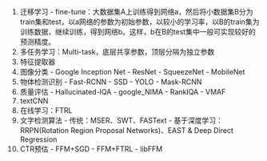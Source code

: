   1. 迁移学习
    - fine-tune：大数据集A上训练得到网络a，然后将小数据集B分为train集和test，以a网络的参数为初始参数，以较小的学习率，以B的train集为训练数据，继续训练，得到网络b。这样，b在B的test集中一般可实现较好的预测精度。
  2. 多任务学习：Multi-task，底层共享参数，顶层分隔为独立参数
  3. 特征提取器
  4. 图像分类
    - Google Inception Net
    - ResNet
    - SqueezeNet
    - MobileNet
  5. 物体检测识别
    - Fast-RCNN
    - SSD
    - YOLO
    - Mask-RCNN
  6. 质量评估
    - Hallucinated-IQA
    - google_NIMA
    - RankIQA
    - VMAF
  7. textCNN  
  8. 在线学习：FTRL
  9. 文字检测算法
    - 传统：MSER、SWT、FASText
    - 基于深度学习：RRPN(Rotation Region Proposal Networks)、EAST & Deep Direct Regression
  10. CTR预估
    - FFM+SGD
    - FFM+FTRL
    - libFFM